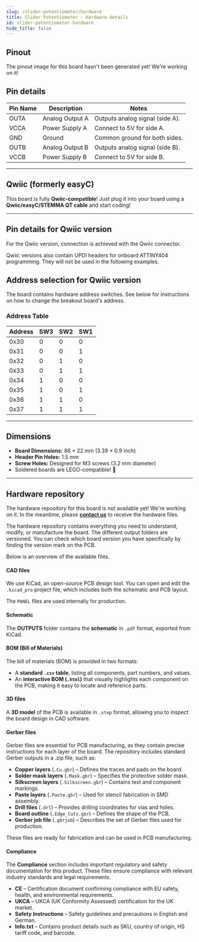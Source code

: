 ```yaml
---
slug: /slider-potentiometer/hardware
title: Slider Potentiometer - Hardware details
id: slider-potentiometer-hardware
hide_title: false
---
```


## Pinout

<ErrorBox>The pinout image for this board hasn't been generated yet! We're working on it!</ErrorBox>

## Pin details

| Pin Name | Description       | Notes                           |
|----------|-------------------|---------------------------------|
| OUTA     | Analog Output A   | Outputs analog signal (side A). |
| VCCA     | Power Supply A    | Connect to 5V for side A.       |
| GND      | Ground            | Common ground for both sides.   |
| OUTB     | Analog Output B   | Outputs analog signal (side B). |
| VCCB     | Power Supply B    | Connect to 5V for side B.       |


---

## Qwiic (formerly easyC)  

<CenteredImage src="/img/easyc_transparent.png" alt="EasyC/qwiic cable" width="550px" />
 
<InfoBox> This board is fully **Qwiic-compatible**! Just plug it into your board using a **Qwiic/easyC/STEMMA QT cable** and start coding! </InfoBox>

<QuickLink 
  title="Qwiic (formerly easyC) details and specifications" 
  description="Learn about hardware specifications, compatibility, and usage of the Qwiic connector." 
  url="/qwiic" 
/>

---

## Pin details for Qwiic version

For the Qwiic version, connection is achieved with the Qwiic connector.

<InfoBox>Qwiic versions also contain UPDI headers for onboard ATTINY404 programming. They will not be used in the following examples.</InfoBox>

<a id="addressSelection"></a>
## Address selection for Qwiic version 

The board contains hardware address switches. See below for instructions on how to change the breakout board's address.

<CenteredImage src="/img/slider-potentiometer/333131addr.jpg" alt="ADDR" width="550px" />

### Address Table

| Address | SW3 | SW2 | SW1 |
|---------|-----|-----|-----|
| 0x30    | 0   | 0   | 0   |
| 0x31    | 0   | 0   | 1   |
| 0x32    | 0   | 1   | 0   |
| 0x33    | 0   | 1   | 1   |
| 0x34    | 1   | 0   | 0   |
| 0x35    | 1   | 0   | 1   |
| 0x36    | 1   | 1   | 0   |
| 0x37    | 1   | 1   | 1   |

---

## Dimensions

- **Board Dimensions:** 86 × 22 mm (3.39 × 0.9 inch)  
- **Header Pin Holes:** 1.5 mm  
- **Screw Holes:** Designed for M3 screws (3.2 mm diameter)  
- Soldered boards are LEGO-compatible! 🧱 

---

## Hardware repository

<WarningBox>The hardware repository for this board is not available yet! We're working on it. In the meantime, please [**contact us**](https://soldered.com/contact/) to receive the hardware files.</WarningBox>

The hardware repository contains everything you need to understand, modify, or manufacture the board. The different output folders are versioned. You can check which board version you have specifically by finding the version mark on the PCB.

Below is an overview of the available files.  

#### CAD files

We use KiCad, an open-source PCB design tool. You can open and edit the `.kicad_pro` project file, which includes both the schematic and PCB layout.  

The `PANEL` files are used internally for production.  

#### Schematic

The **OUTPUTS** folder contains the **schematic** in `.pdf` format, exported from KiCad.

#### BOM (Bill of Materials)

The bill of materials (BOM) is provided in two formats:  

- A **standard `.csv` table**, listing all components, part numbers, and values.  
- An **interactive BOM (`.html`)** that visually highlights each component on the PCB, making it easy to locate and reference parts.  

#### 3D files

A **3D model** of the PCB is available in `.step` format, allowing you to inspect the board design in CAD software.  

#### Gerber files 

Gerber files are essential for PCB manufacturing, as they contain precise instructions for each layer of the board. The repository includes standard Gerber outputs in a .zip file, such as:  

- **Copper layers** (`.Cu.gbr`) – Defines the traces and pads on the board.  
- **Solder mask layers** (`.Mask.gbr`) – Specifies the protective solder mask.  
- **Silkscreen layers** (`.Silkscreen.gbr`) – Contains text and component markings.  
- **Paste layers** (`.Paste.gbr`) – Used for stencil fabrication in SMD assembly.  
- **Drill files** (`.drl`) – Provides drilling coordinates for vias and holes.  
- **Board outline** (`.Edge_Cuts.gbr`) – Defines the shape of the PCB.  
- **Gerber job file** (`.gbrjob`) – Describes the set of Gerber files used for production.  

These files are ready for fabrication and can be used in PCB manufacturing.

#### Compliance  

The **Compliance** section includes important regulatory and safety documentation for this product. These files ensure compliance with relevant industry standards and legal requirements.  

- **CE** – Certification document confirming compliance with EU safety, health, and environmental requirements.  
- **UKCA** – UKCA (UK Conformity Assessed) certification for the UK market.  
- **Safety Instructions** – Safety guidelines and precautions in English and German.  
- **Info.txt** – Contains product details such as SKU, country of origin, HS tariff code, and barcode.